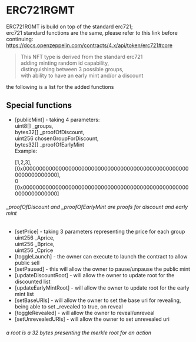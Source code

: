 <h1 class="code-line" data-line-start=0 data-line-end=1 ><a id="ERC721RGMT_0"></a>ERC721RGMT</h1>
<p class="has-line-data" data-line-start="2" data-line-end="5">ERC721RGMT is build on top of the standard erc721;<br>
erc721 standard functions are the same, please refer to this link before continuing:<br>
<a href="https://docs.openzeppelin.com/contracts/4.x/api/token/erc721#core">https://docs.openzeppelin.com/contracts/4.x/api/token/erc721#core</a></p>
<blockquote>
<p class="has-line-data" data-line-start="7" data-line-end="11">This NFT type is derived from the standard erc721<br>
adding minting random id capability,<br>
distinguishing between 3 possible groups,<br>
with ability to have an early mint and/or a discount</p>
</blockquote>
<p class="has-line-data" data-line-start="13" data-line-end="14">the following is a list for the added functions</p>
<h2 class="code-line" data-line-start=15 data-line-end=16 ><a id="Special_functions_15"></a>Special functions</h2>
<ul>
<li class="has-line-data" data-line-start="19" data-line-end="30">
<p class="has-line-data" data-line-start="19" data-line-end="25">[publicMint] - taking 4 parameters:<br>
uint8[] _groups,<br>
bytes32[] _proofOfDiscount,<br>
uint256 chosenGroupForDiscount,<br>
bytes32[] _proofOfEarlyMint<br>
Example:</p>
<p class="has-line-data" data-line-start="26" data-line-end="30">[1,2,3],<br>
[0x0000000000000000000000000000000000000000000000000000000000000000],<br>
0<br>
[0x0000000000000000000000000000000000000000000000000000000000000000]</p>
</li>
</ul>
<h6 class="code-line" data-line-start=30 data-line-end=31 ><a id="_proofOfDiscount_and__proofOfEarlyMint_are_proofs_for_discount_and_early_mint_30"></a>_proofOfDiscount and _proofOfEarlyMint are proofs for discount and early mint</h6>
<ul>
<li class="has-line-data" data-line-start="32" data-line-end="36">[setPrice] - taking 3 parameters representing the price for each group<br>
uint256 _Aprice,<br>
uint256 _Bprice,<br>
uint256 _Cprice</li>
<li class="has-line-data" data-line-start="36" data-line-end="37">[toggleLaunch] - the owner can execute to launch the contract to allow public sell</li>
<li class="has-line-data" data-line-start="37" data-line-end="38">[setPaused] - this will allow the owner to pause/unpause the public mint</li>
<li class="has-line-data" data-line-start="38" data-line-end="39">[updateDiscountRoot] - will allow the owner to update root for the discounted list</li>
<li class="has-line-data" data-line-start="39" data-line-end="40">[updateEarlyMintRoot] - will allow the owner to update root for the early mint list</li>
<li class="has-line-data" data-line-start="39" data-line-end="40">[setBaseURIs] - will allow the owner to set the base uri for revealing, being able to set _revealed to true, on reveal</li>
<li class="has-line-data" data-line-start="39" data-line-end="40">[toggleRevealed] - will allow the owner to reveal/unreveal</li>
<li class="has-line-data" data-line-start="39" data-line-end="40">[setUnrevealedURIs] - will allow the owner to set unrevealed uri</li>
</ul>
<h6 class="code-line" data-line-start=40 data-line-end=41 ><a id="a_root_is_a_32_bytes_presenting_the_merkle_root_for_an_action_40"></a>a root is a 32 bytes presenting the merkle root for an action</h6>
